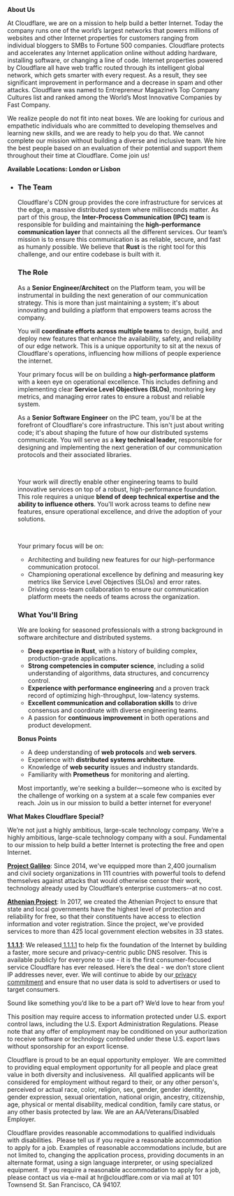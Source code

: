 <div class="content-intro">
	<div><strong>About Us</strong></div>
	<div>
		<p>At Cloudflare, we are on a mission to help build a better Internet. Today the company runs one of the world’s largest networks that powers millions of websites and other Internet properties for customers ranging from individual bloggers to SMBs to Fortune 500 companies. Cloudflare protects and accelerates any Internet application online without adding hardware, installing software, or changing a line of code. Internet properties powered by Cloudflare all have web traffic routed through its intelligent global network, which gets smarter with every request. As a result, they see significant improvement in performance and a decrease in spam and other attacks. Cloudflare was named to Entrepreneur Magazine’s Top Company Cultures list and ranked among the World’s Most Innovative Companies by Fast Company.&nbsp;</p>
		<p><span style="font-weight: 400;">We realize people do not fit into neat boxes. We are looking for curious and empathetic individuals who are committed to developing themselves and learning new skills, and we are ready to help you do that. We cannot complete our mission without building a diverse and inclusive team. We hire the best people based on an evaluation of their potential and support them throughout their time at Cloudflare. Come join us!&nbsp;</span></p>
	</div>
</div>
<p><strong>Available Locations: London or Lisbon</strong></p>
<ul>
	<li>
		<h3><strong>The Team</strong></h3>
		<p>Cloudflare's CDN group provides the core infrastructure for services at the edge, a massive distributed system where milliseconds matter. As part of this group, the <strong>Inter-Process Communication (IPC) team</strong> is responsible for building and maintaining the <strong>high-performance communication layer</strong> that connects all the different services. Our team’s mission is to ensure this communication is as reliable, secure, and fast as humanly possible. We believe that <strong>Rust</strong> is the right tool for this challenge, and our entire codebase is built with it.</p>
		<h3><strong>The Role</strong></h3>
		<p>As a <strong>Senior Engineer/Architect</strong> on the Platform team, you will be instrumental in building the next generation of our communication strategy. This is more than just maintaining a system; it's about innovating and building a platform that empowers teams across the company.</p>
		<p>You will <strong>coordinate efforts across multiple teams</strong> to design, build, and deploy new features that enhance the availability, safety, and reliability of our edge network. This is a unique opportunity to sit at the nexus of Cloudflare's operations, influencing how millions of people experience the internet.</p>
		<p>Your primary focus will be on building a <strong>high-performance platform</strong> with a keen eye on operational excellence. This includes defining and implementing clear <strong>Service Level Objectives (SLOs)</strong>, monitoring key metrics, and managing error rates to ensure a robust and reliable system.</p>
		<p>As a <strong>Senior Software Engineer</strong> on the IPC team, you'll be at the forefront of Cloudflare's core infrastructure. This isn't just about writing code; it's about shaping the future of how our distributed systems communicate. You will serve as a <strong>key technical leader,</strong> responsible for designing and implementing the next generation of our communication protocols and their associated libraries.</p>
		<strong><br></strong>
		<p>Your work will directly enable other engineering teams to build innovative services on top of a robust, high-performance foundation. This role requires a unique <strong>blend of deep technical expertise and the ability to influence others</strong>. You'll work across teams to define new features, ensure operational excellence, and drive the adoption of your solutions.</p>
		<strong><br></strong>
		<p>Your primary focus will be on:</p>
		<ul>
			<li>Architecting and building new features for our high-performance communication protocol.</li>
			<li>Championing operational excellence by defining and measuring key metrics like Service Level Objectives (SLOs) and error rates.</li>
			<li>Driving cross-team collaboration to ensure our communication platform meets the needs of teams across the organization.</li>
		</ul>
		<h3><strong>What You'll Bring</strong></h3>
		<p>We are looking for seasoned professionals with a strong background in software architecture and distributed systems.</p>
		<ul>
			<li><strong>Deep expertise in Rust</strong>, with a history of building complex, production-grade applications.</li>
			<li><strong>Strong competencies in computer science</strong>, including a solid understanding of algorithms, data structures, and concurrency control.</li>
			<li><strong>Experience with performance engineering</strong> and a proven track record of optimizing high-throughput, low-latency systems.</li>
			<li><strong>Excellent communication and collaboration skills</strong> to drive consensus and coordinate with diverse engineering teams.</li>
			<li>A passion for <strong>continuous improvement</strong> in both operations and product development.</li>
		</ul>
		<p><strong>Bonus Points</strong></p>
		<ul>
			<li>A deep understanding of <strong>web protocols</strong> and <strong>web servers</strong>.</li>
			<li>Experience with <strong>distributed systems architecture</strong>.</li>
			<li>Knowledge of <strong>web security</strong> issues and industry standards.</li>
			<li>Familiarity with <strong>Prometheus</strong> for monitoring and alerting.</li>
		</ul>
		<p>Most importantly, we're seeking a builder—someone who is excited by the challenge of working on a system at a scale few companies ever reach. Join us in our mission to build a better internet for everyone!</p>
	</li>
</ul>
<div class="content-conclusion">
	<p><strong>What Makes Cloudflare Special?</strong></p>
	<p><span style="font-weight: 400;">We’re not just a highly ambitious, large-scale technology company. We’re a highly ambitious, large-scale technology company with a soul. Fundamental to our mission to help build a better Internet is protecting the free and open Internet.</span></p>
	<p><a href="https://blog.cloudflare.com/protecting-free-expression-online/"><strong>Project Galileo</strong></a><span style="font-weight: 400;">: Since 2014, we've equipped more than 2,400 journalism and civil society organizations in 111 countries with powerful tools to defend themselves against attacks that would otherwise censor their work, technology already used by Cloudflare’s enterprise customers--at no cost.</span></p>
	<p><strong><a href="https://www.cloudflare.com/athenian/">Athenian Project</a></strong><span style="font-weight: 400;">: In 2017, we created the Athenian Project to ensure that state and local governments have the highest level of protection and reliability for free, so that their constituents have access to election information and voter registration. Since the project, we've provided services to more than 425 local government election websites in 33 states.</span></p>
	<p><a href="https://1.1.1.1/"><strong>1.1.1.1</strong></a><span style="font-weight: 400;">: We released</span><a href="https://1.1.1.1/"> <span style="font-weight: 400;">1.1.1.1</span></a><span style="font-weight: 400;"> to help fix the foundation of the Internet by building a faster, more secure and privacy-centric public DNS resolver. This is available publicly for everyone to use - it is the first consumer-focused service Cloudflare has ever released. Here’s the deal - we don’t store client IP addresses never, ever. We will continue to abide by our</span><a href="https://developers.cloudflare.com/1.1.1.1/privacy/public-dns-resolver"> privacy commitment</a><span style="font-weight: 400;"> and ensure that no user data is sold to advertisers or used to target consumers.</span></p>
	<p><span style="font-weight: 400;">Sound like something you’d like to be a part of? We’d love to hear from you!</span></p>
	<p><span style="font-weight: 400;">This position may require access to information protected under U.S. export control laws, including the U.S. Export Administration Regulations. Please note that any offer of employment may be conditioned on your authorization to receive software or technology controlled under these U.S. export laws without sponsorship for an export license.</span></p>
	<p><span style="font-weight: 400;">Cloudflare is proud to be an equal opportunity employer. &nbsp;We are committed to providing equal employment opportunity for all people and place great value in both diversity and inclusiveness. &nbsp;All qualified applicants will be considered for employment without regard to their, or any other person's, perceived or actual</span> <span style="font-weight: 400;">race, color, religion, sex, gender, gender identity, gender expression, sexual orientation, national origin, ancestry, citizenship, age, physical or mental disability, medical condition, family care status, or any other basis protected by law. </span><span style="font-weight: 400;">We are an AA/Veterans/Disabled Employer.</span></p>
	<p><span style="font-weight: 400;">Cloudflare provides reasonable accommodations to qualified individuals with disabilities. &nbsp;Please tell us if you require a reasonable accommodation to apply for a job. Examples of reasonable accommodations include, but are not limited to, changing the application process, providing documents in an alternate format, using a sign language interpreter, or using specialized equipment. &nbsp;If you require a reasonable accommodation to apply for a job, please contact us via e-mail at </span><span style="font-weight: 400;">hr@cloudflare.com</span><span style="font-weight: 400;"> or via mail at 101 Townsend St. San Francisco, CA 94107.</span></p>
</div>